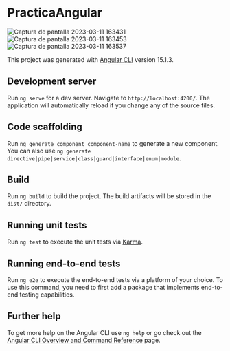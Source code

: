 # PracticaAngular
![Captura de pantalla 2023-03-11 163431](https://user-images.githubusercontent.com/101590740/224508960-7dce97d0-2ace-4f5e-bd10-640c2421ec08.jpg)
![Captura de pantalla 2023-03-11 163453](https://user-images.githubusercontent.com/101590740/224509014-b1f0685a-7639-42a4-bd55-6ef81c6d76e1.jpg)
![Captura de pantalla 2023-03-11 163537](https://user-images.githubusercontent.com/101590740/224509022-64c5fb03-c750-4b2a-8c55-53d609110205.jpg)

This project was generated with [Angular CLI](https://github.com/angular/angular-cli) version 15.1.3.

## Development server

Run `ng serve` for a dev server. Navigate to `http://localhost:4200/`. The application will automatically reload if you change any of the source files.

## Code scaffolding

Run `ng generate component component-name` to generate a new component. You can also use `ng generate directive|pipe|service|class|guard|interface|enum|module`.

## Build

Run `ng build` to build the project. The build artifacts will be stored in the `dist/` directory.

## Running unit tests

Run `ng test` to execute the unit tests via [Karma](https://karma-runner.github.io).

## Running end-to-end tests

Run `ng e2e` to execute the end-to-end tests via a platform of your choice. To use this command, you need to first add a package that implements end-to-end testing capabilities.

## Further help

To get more help on the Angular CLI use `ng help` or go check out the [Angular CLI Overview and Command Reference](https://angular.io/cli) page.
